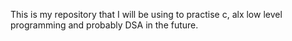 This is my repository that I will be using to practise c, alx low level programming and probably DSA in the future.
